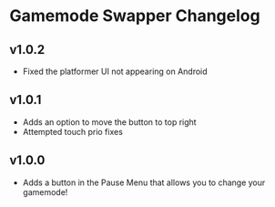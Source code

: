 # Gamemode Swapper Changelog
## v1.0.2
- Fixed the platformer UI not appearing on Android
## v1.0.1
- Adds an option to move the button to top right
- Attempted touch prio fixes
## v1.0.0
- Adds a button in the Pause Menu that allows you to change your gamemode!
